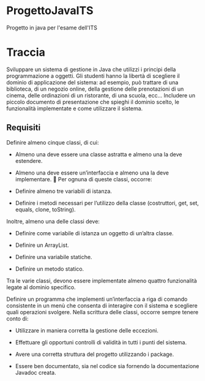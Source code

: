# ProgettoJavaITS

Progetto in java per l'esame dell'ITS

# Traccia

Sviluppare un sistema di gestione in Java che utilizzi i principi della programmazione a oggetti. Gli studenti hanno la libertà di scegliere il dominio di applicazione del sistema: ad esempio, può trattare di una biblioteca, di un negozio online, della gestione delle prenotazioni di un cinema, delle ordinazioni di un ristorante, di una scuola, ecc... Includere un piccolo documento di presentazione che spieghi il dominio scelto, le funzionalità implementate e come utilizzare il sistema.

## Requisiti

Definire almeno cinque classi, di cui:

- Almeno una deve essere una classe astratta e almeno una la deve estendere.

- Almeno una deve essere un’interfaccia e almeno una la deve implementare.
   Per ognuna di queste classi, occorre:

- Definire almeno tre variabili di istanza.

- Definire i metodi necessari per l’utilizzo della classe (costruttori, get, set, equals,
  clone, toString).

Inoltre, almeno una delle classi deve:

- Definire come variabile di istanza un oggetto di un’altra classe.

- Definire un ArrayList.

- Definire una variabile statiche.

- Definire un metodo statico.

Tra le varie classi, devono essere implementate almeno quattro funzionalità legate al dominio specifico.

Definire un programma che implementi un’interfaccia a riga di comando consistente in un menù che consenta di interagire con il sistema e scegliere quali operazioni svolgere. Nella scrittura delle classi, occorre sempre tenere conto di:

- Utilizzare in maniera corretta la gestione delle eccezioni.

- Effettuare gli opportuni controlli di validità in tutti i punti del sistema.

- Avere una corretta struttura del progetto utilizzando i package.

- Essere ben documentato, sia nel codice sia fornendo la documentazione Javadoc creata.